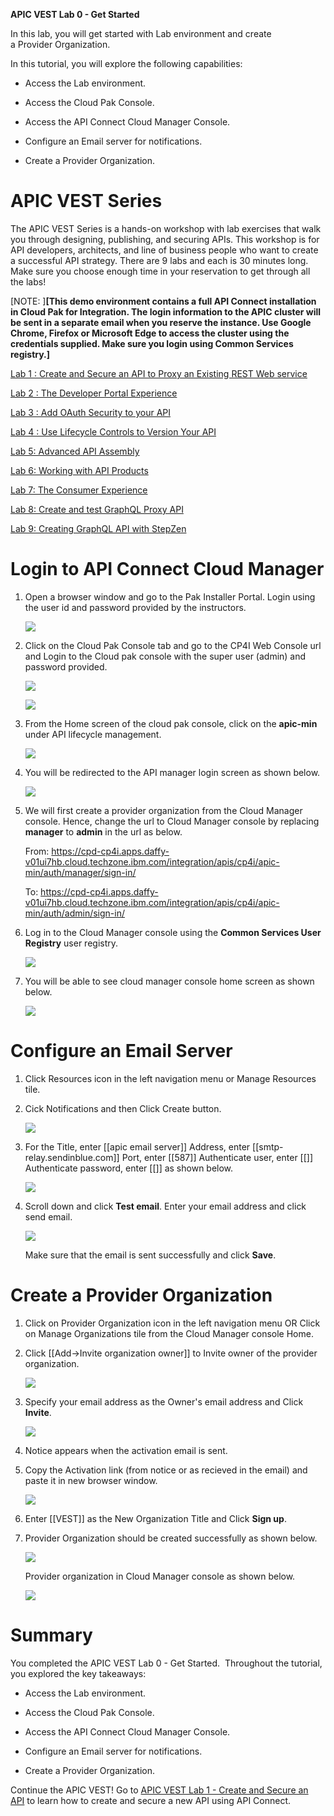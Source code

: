 **APIC VEST Lab 0 - Get Started**

In this lab, you will get started with Lab environment and create  
a Provider Organization.

In this tutorial, you will explore the following capabilities:

-   Access the Lab environment.

-   Access the Cloud Pak Console. 

- 	Access the API Connect Cloud Manager Console.

-   Configure an Email server for notifications.

-   Create a Provider Organization.

 APIC VEST Series
====================================================================================================================================================================

The APIC VEST Series is a hands-on workshop with lab exercises that
walk you through designing, publishing, and securing APIs. This workshop
is for API developers, architects, and line of business people who want
to create a successful API strategy. There are 9 labs and each is 30
minutes long. Make sure you choose enough time in your reservation to
get through all the labs! 

[NOTE: ]**[This demo environment contains a
full API Connect installation in Cloud Pak for Integration. The login
information to the APIC cluster will be sent in a separate email when
you reserve the instance. Use Google Chrome, Firefox or Microsoft Edge
to access the cluster using the credentials supplied. Make sure you
login using Common Services registry.]**

[Lab 1 : Create and Secure an API to Proxy an Existing REST Web
service](https://github.com/ibm-ecosystem-lab/APICv10/tree/main/instructions/Lab1)

[Lab 2 : The Developer Portal
Experience](https://github.com/ibm-ecosystem-lab/APICv10/tree/main/instructions/Lab2)

[Lab 3 : Add OAuth Security to your
API](https://github.com/ibm-ecosystem-lab/APICv10/tree/main/instructions/Lab3)

[Lab 4 : Use Lifecycle Controls to Version Your
API](https://github.com/ibm-ecosystem-lab/APICv10/tree/main/instructions/Lab4)

[Lab 5: Advanced API
Assembly](https://github.com/ibm-ecosystem-lab/APICv10/tree/main/instructions/Lab5)

[Lab 6: Working with API
Products](https://github.com/ibm-ecosystem-lab/APICv10/tree/main/instructions/Lab6)

[Lab 7: The Consumer
Experience](https://github.com/ibm-ecosystem-lab/APICv10/tree/main/instructions/Lab7)

[Lab 8: Create and test GraphQL Proxy
API](https://github.com/ibm-ecosystem-lab/APICv10/tree/main/instructions/Lab8)

[Lab 9: Creating GraphQL API with StepZen](https://github.com/ibm-ecosystem-lab/APICv10/tree/main/instructions/Lab9)

 Login to API Connect Cloud Manager
===========================================================================================

1. Open a browser window and go to the Pak Installer Portal. 
   Login using the user id and password provided by the instructors.
   
    ![](images/pak_installer_home.png)
	
2. Click on the Cloud Pak Console tab and go to the CP4I Web Console url
   and Login to the Cloud pak console with the super user (admin) and password
   provided.

    ![](images/cloud_pak_console.png)
	
	![](images/cloud_pak_login.png)
	
3. 	From the Home screen of the cloud pak console, click on the **apic-min**
	under API lifecycle management.
	
	![](images/api_management.png)
	
4. You will be redirected to the API manager login screen as shown below.

	![](images/api_manager_login.png)
	
5. We will first create a provider organization from the Cloud Manager console.
   Hence, change the url to Cloud Manager console by replacing **manager** to **admin** in the url as below.
   
   From: https://cpd-cp4i.apps.daffy-v01ui7hb.cloud.techzone.ibm.com/integration/apis/cp4i/apic-min/auth/manager/sign-in/
   
   To: https://cpd-cp4i.apps.daffy-v01ui7hb.cloud.techzone.ibm.com/integration/apis/cp4i/apic-min/auth/admin/sign-in/
   
6. Log in to the Cloud Manager console using the **Common Services User Registry** user registry.

	![](images/cloud_manager_login.png)
	
7. You will be able to see cloud manager console home screen as shown below.

	![](images/cloud_manager_home.png)
	
 Configure an Email Server
===========================================================================================
	
1. Click Resources icon in the left navigation menu or Manage Resources tile.

2. Cick Notifications and then Click Create button.

	![](images/notifications_email.png)
	
3. For the Title, enter [[apic email server]]
	Address, enter [[smtp-relay.sendinblue.com]]
	Port, enter [[587]]
	Authenticate user, enter [[]]
	Authenticate password, enter [[]]
	as shown below.
	
	![](images/email_configuration.png)	
	
4. Scroll down and click **Test email**.
   Enter your email address and click send email. 	
	
	![](images/test_email.png)	
	
	Make sure that the email is sent successfully and click **Save**.

 Create a Provider Organization
===========================================================================================

1. Click on Provider Organization icon in the left navigation menu OR 
   Click on Manage Organizations tile from the Cloud Manager console Home.
   
2. Click [[Add-\>Invite organization owner]] to Invite owner of the provider organization.
   
   ![](images/provider_org.png)

3. Specify your email address as the Owner's email address and Click **Invite**.

   ![](images/invite_owner.png)
   
4. Notice appears when the activation email is sent. 
   
5. Copy the Activation link (from notice or as recieved in the email) and paste it in new browser window. 

   ![](images/org_activation.png)
   
6. Enter [[VEST]] as the New Organization Title and Click **Sign up**.

7. Provider Organization should be created successfully as shown below.

   ![](images/provider_org_created.png)
   
   Provider organization in Cloud Manager console as shown below.

   ![](images/provider_org_cm.png)      

 Summary
=============================================================

You completed the APIC VEST Lab 0 - Get Started. 
Throughout the tutorial, you explored the key takeaways:

-   Access the Lab environment.

-   Access the Cloud Pak Console. 

- 	Access the API Connect Cloud Manager Console.

-   Configure an Email server for notifications.

-   Create a Provider Organization.

Continue the APIC VEST! Go to [APIC VEST Lab 1 - Create and Secure an API](https://github.com/ibm-ecosystem-lab/APICv10/tree/main/instructions/Lab1) to
learn how to create and secure a new API using API Connect.
